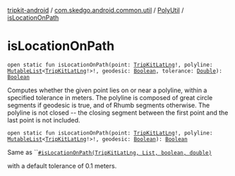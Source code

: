 [tripkit-android](../../index.md) / [com.skedgo.android.common.util](../index.md) / [PolyUtil](index.md) / [isLocationOnPath](./is-location-on-path.md)

# isLocationOnPath

`open static fun isLocationOnPath(point: `[`TripKitLatLng`](../-trip-kit-lat-lng/index.md)`!, polyline: `[`MutableList`](https://kotlinlang.org/api/latest/jvm/stdlib/kotlin.collections/-mutable-list/index.html)`<`[`TripKitLatLng`](../-trip-kit-lat-lng/index.md)`!>!, geodesic: `[`Boolean`](https://kotlinlang.org/api/latest/jvm/stdlib/kotlin/-boolean/index.html)`, tolerance: `[`Double`](https://kotlinlang.org/api/latest/jvm/stdlib/kotlin/-double/index.html)`): `[`Boolean`](https://kotlinlang.org/api/latest/jvm/stdlib/kotlin/-boolean/index.html)

Computes whether the given point lies on or near a polyline, within a specified tolerance in meters. The polyline is composed of great circle segments if geodesic is true, and of Rhumb segments otherwise. The polyline is not closed -- the closing segment between the first point and the last point is not included.

`open static fun isLocationOnPath(point: `[`TripKitLatLng`](../-trip-kit-lat-lng/index.md)`!, polyline: `[`MutableList`](https://kotlinlang.org/api/latest/jvm/stdlib/kotlin.collections/-mutable-list/index.html)`<`[`TripKitLatLng`](../-trip-kit-lat-lng/index.md)`!>!, geodesic: `[`Boolean`](https://kotlinlang.org/api/latest/jvm/stdlib/kotlin/-boolean/index.html)`): `[`Boolean`](https://kotlinlang.org/api/latest/jvm/stdlib/kotlin/-boolean/index.html)

Same as ``[`#isLocationOnPath(TripKitLatLng, List, boolean, double)`](./is-location-on-path.md)

 with a default tolerance of 0.1 meters.

